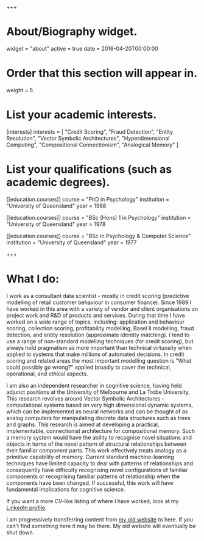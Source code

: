 +++
# About/Biography widget.
widget = "about"
active = true
date = 2016-04-20T00:00:00

# Order that this section will appear in.
weight = 5

# List your academic interests.
[interests]
  interests = [
    "Credit Scoring",
    "Fraud Detection",
    "Entity Resolution",
    "Vector Symbolic Architectures",
    "Hyperdimensional Computing",
    "Compositional Connectionism",
    "Analogical Memory"
  ]

# List your qualifications (such as academic degrees).
[[education.courses]]
  course = "PhD in Psychology"
  institution = "University of Queensland"
  year = 1988

[[education.courses]]
  course = "BSc (Hons) 1 in Psychology"
  institution = "University of Queensland"
  year = 1978

[[education.courses]]
  course = "BSc in Psychology & Computer Science"
  institution = "University of Queensland"
  year = 1977
 
+++

# What I do:

I work as a consultant data scientist - mostly in credit scoring 
(predictive modelling of retail customer behaviour in consumer finance).
Since 1989 I have worked in this area with a variety of vendor and client organisations 
on project work and R&D of products and services. 
During that time I have worked on a wide range of topics, including:
application and behaviour scoring, collection scoring, profitability modelling, Basel II modelling, 
fraud detection, and entity resolution (approximate identity matching).
I tend to use a range of non-standard modelling techniques (for credit scoring),
but always hold pragmatism as more important than technical virtuosity 
when applied to systems that make millions of automated decisions.
In credit scoring and related areas the most important modelling question is
"What could possibly go wrong?" applied broadly to cover the technical, operational, and ethical aspects.

I am also an independent researcher in cognitive science, 
having held adjunct positions at the University of Melbourne and La Trobe University.
This research revolves around Vector Symbolic Architectures - 
computational systems based on very high dimensional dynamic systems,
which can be implemented as neural networks
and can be thought of as analog computers for manipulating discrete data structures such as trees and graphs.
This research is aimed at developing a practical, implementable, connectionist architecture for compositional memory. 
Such a memory system would have the ability to recognise novel situations and objects 
in terms of the novel pattern of structural relationships between their familiar component parts. 
This work effectively treats analogy as a primitive capability of memory. 
Current standard machine-learning techniques have limited capacity to deal with patterns of relationships 
and consequently have difficulty recognising novel configurations of familiar components 
or recognising familiar patterns of relationship when the components have been changed.
If successful, this work will have fundamental implications for cognitive science.

If you want a more CV-like listing of where I have worked,
look at my [LinkedIn profile](https://www.linkedin.com/in/rossgayler/).

I am progressively transferring content from [my old website](https://sites.google.com/site/rgayler/home) to here.
If you can't find something here it may be there.
My old website will eventually be shut down.
